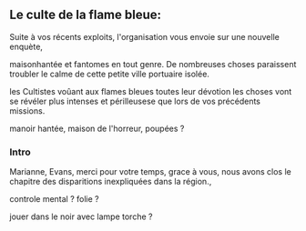 ## Le culte de la flame bleue:

Suite à vos récents exploits, l'organisation vous envoie sur une nouvelle enquète,

maisonhantée et fantomes en tout genre.
De nombreuses choses paraissent troubler le calme de cette petite ville portuaire isolée.

les Cultistes voûant aux flames bleues toutes leur dévotion les choses vont se révéler plus intenses et périlleusese que lors de vos précédents missions.

manoir hantée, maison de l'horreur, poupées ?

### Intro

Marianne, Evans, merci pour votre temps, grace à vous, nous avons clos le chapitre des disparitions inexpliquées dans la région.,

controle mental ?
folie ?

jouer dans le noir avec lampe torche ?
